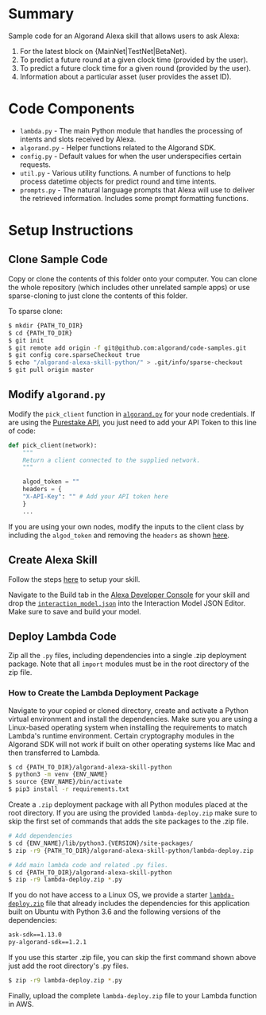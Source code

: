 # Summary

Sample code for an Algorand Alexa skill that allows users to ask Alexa:

1. For the latest block on {MainNet|TestNet|BetaNet}.
2. To predict a future round at a given clock time (provided by the user).
3. To predict a future clock time for a given round (provided by the user).
4. Information about a particular asset (user provides the asset ID). 

# Code Components

- `lambda.py` - The main Python module that handles the processing of intents and slots received by Alexa.
- `algorand.py` - Helper functions related to the Algorand SDK.
- `config.py` - Default values for when the user underspecifies certain requests.
- `util.py` - Various utility functions. A number of functions to help process datetime objects for predict round and time intents.
- `prompts.py` - The natural language prompts that Alexa will use to deliver the retrieved information. Includes some prompt formatting functions.

# Setup Instructions

## Clone Sample Code
Copy or clone the contents of this folder onto your computer. You can clone the whole repository (which includes other unrelated sample apps) or use sparse-cloning to just clone the contents of this folder.

To sparse clone:

```bash
$ mkdir {PATH_TO_DIR}
$ cd {PATH_TO_DIR}
$ git init
$ git remote add origin -f git@github.com:algorand/code-samples.git
$ git config core.sparseCheckout true
$ echo "/algorand-alexa-skill-python/" > .git/info/sparse-checkout
$ git pull origin master
```

## Modify `algorand.py`

Modify the `pick_client` function in [`algorand.py`](./algorand.py) for your node credentials. If are using the [Purestake API](https://developer.purestake.io/), you just need to add your API Token to this line of code:

```python
def pick_client(network):
    """
    Return a client connected to the supplied network.
    """

    algod_token = ""
    headers = {
    "X-API-Key": "" # Add your API token here
    }
    ...
```

If you are using your own nodes, modify the inputs to the client class by including the `algod_token` and removing the `headers` as shown [here](https://developer.algorand.org/docs/build-apps/connect/#create-an-algod-client).

## Create Alexa Skill

Follow the steps [here](https://developer.amazon.com/en-US/docs/alexa/alexa-skills-kit-sdk-for-python/develop-your-first-skill.html) to setup your skill.

Navigate to the Build tab in the [Alexa Developer Console](https://developer.amazon.com/alexa/console/ask) for your skill and drop the [`interaction_model.json`](./interaction_model.json) into the Interaction Model JSON Editor. Make sure to save and build your model.

## Deploy Lambda Code

Zip all the `.py` files, including dependencies into a single .zip deployment package. Note that all `import` modules must be in the root directory of the zip file. 

### How to Create the Lambda Deployment Package

Navigate to your copied or cloned directory, create and activate a Python virtual environment and install the dependencies. Make sure you are using a Linux-based operating system when installing the requirements to match Lambda's runtime environment. Certain cryptography modules in the Algorand SDK will not work if built on other operating systems like Mac and then transferred to Lambda. 

```bash
$ cd {PATH_TO_DIR}/algorand-alexa-skill-python
$ python3 -m venv {ENV_NAME}
$ source {ENV_NAME}/bin/activate
$ pip3 install -r requirements.txt
```

Create a `.zip` deployment package with all Python modules placed at the root directory. If you are using the provided `lambda-deploy.zip` make sure to skip the first set of commands that adds the site packages to the .zip file.

```bash
# Add dependencies
$ cd {ENV_NAME}/lib/python3.{VERSION}/site-packages/
$ zip -r9 {PATH_TO_DIR}/algorand-alexa-skill-python/lambda-deploy.zip .

# Add main lambda code and related .py files.
$ cd {PATH_TO_DIR}/algorand-alexa-skill-python
$ zip -r9 lambda-deploy.zip *.py
```

If you do not have access to a Linux OS, we provide a starter [`lambda-deploy.zip`](./lambda-deploy.zip) file that already includes the dependencies for this application built on Ubuntu with Python 3.6 and the following versions of the dependencies:

```txt
ask-sdk==1.13.0
py-algorand-sdk==1.2.1
```

If you use this starter .zip file, you can skip the first command shown above just add the root directory's .py files.

```bash
$ zip -r9 lambda-deploy.zip *.py
```

Finally, upload the complete `lambda-deploy.zip` file to your Lambda function in AWS.

